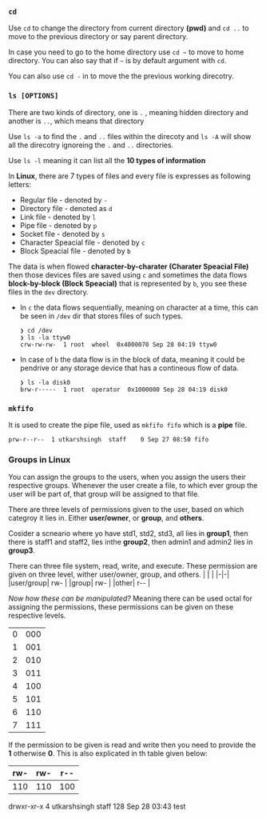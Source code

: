### `cd`

Use `cd` to change the directory from current directory **(pwd)** and `cd ..` to move to the previous directory or say parent directory. 

In case you need to go to the home directory use `cd ~` to move to home directory. You can also say that if `~` is by default argument with `cd`.

You can also use `cd -` in to move the the previous working direcotry.

### `ls [OPTIONS]`

There are two kinds of directory, one is `.` , meaning hidden directory and another is `..`, which means that directory

Use `ls -a` to find the `.` and `..` files within the direcoty and `ls -A` will show all the direcotry ignoreing the `.` and `..` directories.

Use `ls -l` meaning it can list all the **10 types of information**

In **Linux**, there are 7 types of files and every file is expresses as following letters:

- Regular file - denoted by `-`
- Directory file - denoted as `d`
- Link file - denoted by `l`
- Pipe file - denoted by `p`
- Socket file - denoted by `s`
- Character Speacial file - denoted by `c`
- Block Speacial file - denoted by `b`


The data is when flowed **character-by-charater (Charater Speacial File)** then those devices files are saved using `c` and sometimes the data flows **block-by-block (Block Speacial)** that is represented by `b`, you see these files in the `dev` directory.

- In `c` the data flows sequentially, meaning on character at a time, this can be seen in `/dev` dir that stores files of such types.
    ```
    ❯ cd /dev
    ❯ ls -la ttyw0
    crw-rw-rw-  1 root  wheel  0x4000070 Sep 28 04:19 ttyw0
    ```
- In case of `b` the data flow is in the block of data, meaning it could be pendrive or any storage device that has a contineous flow of data.
    ```
    ❯ ls -la disk0
    brw-r-----  1 root  operator  0x1000000 Sep 28 04:19 disk0
    ```

### `mkfifo`

It is used to create the pipe file, used as `mkfifo fifo` which is a **pipe** file.

```
prw-r--r--  1 utkarshsingh  staff    0 Sep 27 08:50 fifo
```

### Groups in Linux

You can assign the groups to the users, when you assign the users their respective groups. Whenever the user create a file, to which ever group the user will be part of, that group will be assigned to that file. 

There are three levels of permissions given to the user, based on which categroy it lies in. Either **user/owner**, or **group**, and **others**.

Cosider a scneario where yo have std1, std2, std3, all lies in **group1**, then there is staff1 and staff2, lies inthe **group2**, then admin1 and admin2 lies in **group3**.

There can three file system, read, write, and execute. These permission are given on three level, wither user/owner, group, and others.
| | |
|-|-|
|user/group| rw- |
|group| rw- | 
|other| r-- |

*Now how these can be manipulated?* Meaning there can be used octal for assigning the permissions, these permissions can be given on these respective levels.

| | |
|-|-|
|0 | 000|
|1 | 001|
|2 | 010|
|3 | 011|
|4 | 100|
|5 | 101|
|6 | 110|
|7 | 111|

If the permission to be given is read and write then you need to provide the **1** otherwise **0**. This is also explicated in th table given below:

| rw- | rw- | r--|
|-|-|-|
|110|110|100|

drwxr-xr-x  4 utkarshsingh  staff   128 Sep 28 03:43 test



